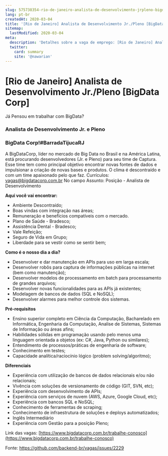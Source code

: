```yaml
---
slug: 575738354-rio-de-janeiro-analista-de-desenvolvimento-jrpleno-bigdata-corp
lang: pt-br
createdAt: 2020-03-04
title: '[Rio de Janeiro] Analista de Desenvolvimento Jr./Pleno [BigData Corp] - Vaga de Emprego'
sitemap:
  lastModified: 2020-03-04
meta:
  description: 'Detalhes sobre a vaga de emprego: [Rio de Janeiro] Analista de Desenvolvimento Jr./Pleno [BigData Corp]'
  twitter:
    card: summary
    site: '@nawarian'
---
```


# [Rio de Janeiro] Analista de Desenvolvimento Jr./Pleno [BigData Corp]

Já Pensou em trabalhar com BigData?

### **Analista de Desenvolvimento Jr. e Pleno**
### BigData Corp!#BarradaTijucaRJ 

A BigDataCorp, líder no mercado de Big Data no Brasil e na América Latina, está procurando desenvolvedores (Jr. e Pleno) para seu time de Captura. 
Esse time tem como principal objetivo encontrar novas fontes de dados e impulsionar a criação de novas bases e produtos. 
O clima é descontraído e com um time apaixonado pelo que faz.
Currículos: vagas@bigdatacorp.com.br
No campo Assunto: Posição - Analista de Desenvolvimento

**Aqui você vai encontrar:**

- Ambiente Descontraído;
- Boas vindas com integração nas áreas;
- Remuneração e benefícios compatíveis com o mercado.
- Plano de Saúde - Bradesco;
- Assistência Dental - Bradesco;
- Vale Refeição;
- Seguro de Vida em Grupo;
- Liberdade para se vestir como se sentir bem;

**Como é o nosso dia a dia?**

- Desenvolver e dar manutenção em APIs para uso em larga escala;
- Desenvolver robôs para captura de informações públicas na internet (bem como manutenção);
- Desenvolver modelos de processamento em batch para processamento de grandes arquivos;
- Desenvolver novas funcionalidades para as APIs já existentes;
- Modelagem de bancos de dados (SQL e NoSQL);
- Desenvolver alarmes para melhor controle dos sistemas.

**Pré-requisitos**

- Ensino superior completo em Ciência da Computação, Bacharelado em Informática, Engenharia da Computação, Analise de Sistemas, Sistemas de Informação ou áreas afins;
- Habilidades sólidas em programação usando pelo menos uma linguagem orientada a objetos (ex: C#, Java, Python ou similares);
- Entendimento de processos/práticas de engenharia de software;
- Conhecimento em testes;
- Capacidade analítica/raciocínio lógico (problem solving/algoritmo);

**Diferenciais**

- Experiência com utilização de bancos de dados relacionais e/ou não relacionais;
- Vivência com soluções de versionamento de código (GIT, SVN, etc);
- Experiência com desenvolvimento de APIs;
- Experiência com serviços de nuvem (AWS, Azure, Google Cloud, etc);
- Experiência com bancos SQL e NoSQL;
- Conhecimento de ferramentas de scraping;
- Conhecimento de infraestrutura de soluções e deploys automatizados;
- Inglês Intermediário
- Experiência com Gestão para a posição Pleno;

Link das vagas: [https://www.bigdatacorp.com.br/trabalhe-conosco](https://www.bigdatacorp.com.br/trabalhe-conosco)

Fonte: https://github.com/backend-br/vagas/issues/2229